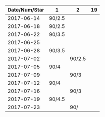 Date/Num/Star   | 1      | 2      | 19     
----------------|--------|--------|--------
2017-06-14      | 90/2.5 |        |        
2017-06-18      | 90/2.5 |        |        
2017-06-22      | 90/3.5 |        |         
2017-06-25      |        |        |        
2017-06-28      | 90/3.5 |        |        
2017-07-02      |        | 90/2.5 |        
2017-07-05      | 90/4   |        |        
2017-07-09      |        | 90/3   |        
2017-07-12      | 90/4   |        |        
2017-07-16      |        | 90/3   |
2017-07-19      | 90/4.5 |        |
2017-07-23      |        | 90/    |

